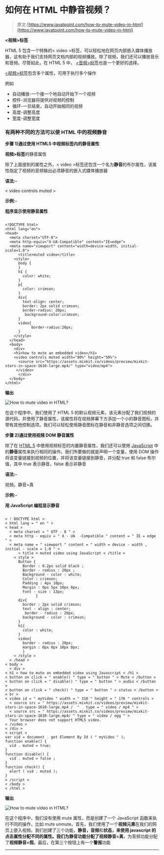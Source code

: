 # 如何在 HTML 中静音视频？

> 原文:[https://www.javatpoint.com/how-to-mute-video-in-html](https://www.javatpoint.com/how-to-mute-video-in-html)

**<视频>标签**

HTML 5 包含一个特殊的< video >标签，可以轻松地在网页内部嵌入媒体播放器，这有助于我们支持网页文档内部的视频播放。除了视频，我们还可以播放音乐和音频。尽管如此，在 HTML 5 中， [<音频>标签](https://www.javatpoint.com/html-audio)也是一个更好的选择。

[<视频>标签](https://www.javatpoint.com/html-video)包含多个属性，可用于执行多个操作

例如

*   自动播放-一个接一个地自动开始下一个视频
*   控件-浏览器将提供对视频的控制
*   循环-一旦结束，自动开始相同的视频
*   高度-调整高度
*   宽度-调整宽度

### 有两种不同的方法可以使 HTML 中的视频静音

**步骤 1)通过使用 HTML5 中视频标签内的静音属性**

**视频>标签**的静音属性

除了上面提到的属性之外，< video >标签还包含一个名为**静音**的布尔属性，该属性指定了视频的音频输出必须静音的嵌入式媒体播放器

**语法:-**

< video controls muted >

**示例:-**

**程序显示使用静音属性**

```

<!DOCTYPE html>
<html lang="en">
<head>
  <meta charset="UTF-8">
  <meta http-equiv="X-UA-Compatible" content="IE=edge">
  <meta name="viewport" content="width=device-width, initial-scale=1.0">
      <title>muted video</title>
    <style>
      body {        
      }
      h1 {
        color: white;
      }
      p{
        color: crimson;
      }
      div{
        text-align: center;
        border: 2px solid crimson;
        border-radius: 20px;
         background-color:crimson;
      }
      video{
            border-radius:20px;
      }
    </style>
  </head>
  <body>
    <div>
    <h1>how to mute an embedded video</h1> 
    <video controls muted width="80%" height="50%">
      <source src="https://assets.mixkit.co/videos/preview/mixkit-stars-in-space-1610-large.mp4/" type="video/mp4">
     </video>
      </div>
  </body>
</html>

```

**输出**

![How to mute video in HTML?](../Images/69c920c1f728b4373be3532ec1eb150b.png)

在这个程序中，我们使用了 HTML 5 的默认视频元素，该元素分配了我们视频的源代码，并使用了静音属性，该属性将在视频屏幕下方添加一个小的静音图标，并带有其他控制选项。我们可以轻松使用静音图标在静音和非静音选项之间切换。

**步骤 2)通过使用视频 DOM 静音属性**

除了在 [HTML 5](https://www.javatpoint.com/html5-tutorial) 中使用视频标签的内置静音属性，我们还可以使用 [JavaScript](https://www.javatpoint.com/javascript-tutorial) 中的**静音**属性来执行相同的操作。我们所要做的就是声明一个变量，使用 DOM 操作将该变量链接到视频的位置，并将该变量链接到静音，并分配 true 和 false 布尔值，其中 true 表示静音，false 表示非静音

**语法:-**

视频。静音=真

**示例:-**

**用 JavaScript 编程显示静音**

```

< ! DOCTYPE html >
< html lang = " en " >
< head > 
  < meta charset = " UTF - 8 " >
  < meta http - equiv = " X - UA  -Compatible " content = " IE = edge " >
  < meta name = " viewport " content = " width = device - width , initial - scale = 1.0 " >
      < title > muted video using JavaScript < /title >
    < style >
      Button {
        Border : 0.2px solid black ;
        Border - radius : 20px ;
        Background - color : white;
        Color : crimson;
        Padding : 4px 10px;
        Margin : 0px 5px 10px 0px;
        Font - size : 13px;
              }
      div{
        border : 2px solid crimson;
        text - align : center;
         border - radius : 20px;
        background - color : crimson;
      }
      h1{
        color : white;
      }
      video{
        border - radius : 20px;
        margin : 0px 0px 10px 0px;
        }    
    < /style >
  < /head >
< body > 
  < div >
< h1 > how to mute an embedded video using Javascript < /h1 >
< button on click = " enable() " type = " button " > Mute < /button >
< button on click = " disable() " type = " button " > audio < /button >
< button on click = " check() " type = " button " > status < /button > < br > 
< video id = " myVideo " width = " 310 " height = " 176 " controls >
  < source src = " https://assets.mixkit.co/videos/preview/mixkit-stars-in-space-1610-large.mp4 /  "   type = " video / mp4 " >
  < source src = " https://assets.mixkit.co/videos/preview/mixkit-stars-in-space-1610-large.mp4/ " type = " video / ogg " >
  Your browser does not support HTML5 video.
< /video >
< /div >
< script >
var vid = document . get Element By Id ( " myVideo " );
function enable() { 
  vid . muted = true;
} 
function disable() { 
  vid . muted = false ;
} 
function check() { 
  alert ( vid . muted );
} 
< /script > 
< /body > 
< /html >

```

**输出**

![How to mute video in HTML?](../Images/dc8635e78518a188f7b421afab2ef6ca.png)

在这个程序中，我们没有使用 mute 属性，而是创建了一个 JavaScript 函数来执行不同的操作，比如 mute unmute。首先，我们使用了一个**视频元素**在我们的网页上嵌入视频。我们创建了三个功能，**静音，音频**和**状态，**来使用 javascript 的点击属性分配不同的属性。我们为静音功能分配了**视频静音=真**，为音频功能分配了**视频静音=假**。最后，在第三个按钮上有一个**警报**功能

* * *